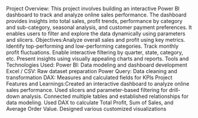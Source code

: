 Project Overview:
This project involves building an interactive Power BI dashboard to track and analyze online sales performance. The dashboard provides insights into total sales, profit trends, performance by category and sub-category, seasonal analysis, and customer payment preferences. It enables users to filter and explore the data dynamically using parameters and slicers.
Objectives:Analyze overall sales and profit using key metrics.
Identify top-performing and low-performing categories.
Track monthly profit fluctuations.
Enable interactive filtering by quarter, state, category, etc.
Present insights using visually appealing charts and reports.
Tools and Technologies Used:
Power BI: Data modeling and dashboard development
Excel / CSV: Raw dataset preparation
Power Query: Data cleaning and transformation
DAX: Measures and calculated fields for KPIs
Project Features and Learnings:Created an interactive dashboard to analyze online sales performance.
Used slicers and parameter-based filtering for drill-down analysis.
Connected multiple tables and established relationships for data modeling.
Used DAX to calculate Total Profit, Sum of Sales, and Average Order Value.
Designed various customized visualizations
